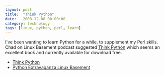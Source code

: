 ```yaml
---
layout: post
title:  "Think Python"
date:   2008-12-08 00:00:00
category: technology
tags: [linux, python, perl, learn]
---
```


I've been wanting to learn Python for a while, to supplement my Perl skills.  Chad on Linux Basement podcast suggested [Think Python](http://www.greenteapress.com/thinkpython/) which seems an excellent book and currently available for download free.

<!--more-->

   * [Think Python](http://www.greenteapress.com/thinkpython/)
   * [Python Extravaganza Linux Basement](http://linuxbasement.com/content/lb-episode-32-python-extravaganza-linux-basement)
